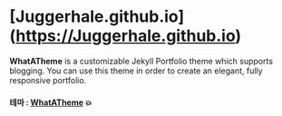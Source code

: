 # [Juggerhale.github.io] (https://Juggerhale.github.io)
**WhatATheme** is a customizable Jekyll Portfolio theme which supports blogging. You can use this theme in order to create an elegant, fully responsive portfolio.

#### 테마 : [**WhatATheme**](https://github.com/thedevslot/WhatATheme/) :boom:
